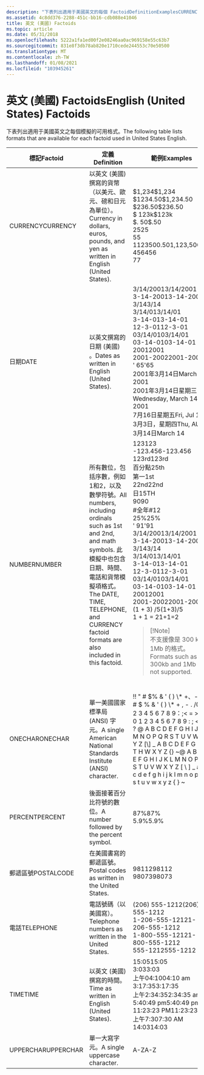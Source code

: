 ```yaml
---
description: "下表列出適用于美國英文的每個 FactoidDefinitionExamplesCURRENCYCurrency 的可用格式，以英文為單位（以英文為單位），以英文 (美國) . $ 1234 $ 1，234.50 $ 236.50 $ 123k $。 5025 5 1123500.50 456 7DATEDates （英文），以英文 (美國) .3/14/20013-14-20013/143/14/013-14-0112-3-0103/14/0103-14-0120012001-2002 ' 65March 14、2001Wednesday、三月14、2001Fri、七月16Thu、8月14日以及數學符號。 日期、123.456123 rd25th1st22nd15TH90 \\# 1225% ' 913/14/20013-14-20013/143/14/013-14-0112-3-0103/14/0103-14-0120012001-2002 (1 + 3) /51 + 1 = 2Note 的格式（例如 300 kb 和1mb）也包含在內。 ONECHARA 單一美國國家標準局 (ANSI) 字元。！ &\\#0034; \\# $% & ' ( ) \\* +、-。 /0 1 2 3 4 5 6 7 8 9：;< = >？ @ A B C D E F G H I J K L M N O P Q R S T U W X Y Z \\[ \\\\ \\] \\_ A B C d E F G H I A B c d E F D Q R S T U V W X y z {} ~ PERCENTA 數位，後面接著百分比符號。 87% 5.9% POSTALCODEPostal 代碼是在美國書寫。9811298073TELEPHONETelephone 在美國書寫的數位。 (206) 555-12121-206-555-12121-800-555-1212555-1212TIMETime （以英文 (）) 。 15:053:0304:10 am3：17：352：34： 35 am5： 30 pm11： PM7 單一大寫字元。A-Z "
ms.assetid: 4c8dd376-2288-451c-bb16-cdb088e41046
title: 英文 (美國) Factoids
ms.topic: article
ms.date: 05/31/2018
ms.openlocfilehash: 5222a1fa1ed00f2e08246aa0ac969158e55c63b7
ms.sourcegitcommit: 831e8f3db78ab820e1710cede244553c70e50500
ms.translationtype: MT
ms.contentlocale: zh-TW
ms.lasthandoff: 01/08/2021
ms.locfileid: "103945261"
---
```

# <a name="english-united-states-factoids"></a><span data-ttu-id="feb31-108">英文 (美國) Factoids</span><span class="sxs-lookup"><span data-stu-id="feb31-108">English (United States) Factoids</span></span>

<span data-ttu-id="feb31-109">下表列出適用于美國英文之每個模擬的可用格式。</span><span class="sxs-lookup"><span data-stu-id="feb31-109">The following table lists formats that are available for each factoid used in United States English.</span></span>



<table>
<colgroup>
<col style="width: 33%" />
<col style="width: 33%" />
<col style="width: 33%" />
</colgroup>
<thead>
<tr class="header">
<th><span data-ttu-id="feb31-110">標記</span><span class="sxs-lookup"><span data-stu-id="feb31-110">Factoid</span></span></th>
<th><span data-ttu-id="feb31-111">定義</span><span class="sxs-lookup"><span data-stu-id="feb31-111">Definition</span></span></th>
<th><span data-ttu-id="feb31-112">範例</span><span class="sxs-lookup"><span data-stu-id="feb31-112">Examples</span></span></th>
</tr>
</thead>
<tbody>
<tr class="odd">
<td><span data-ttu-id="feb31-113">CURRENCY</span><span class="sxs-lookup"><span data-stu-id="feb31-113">CURRENCY</span></span><br/></td>
<td><span data-ttu-id="feb31-114">以英文 (美國) 撰寫的貨幣（以美元、歐元、磅和日元為單位）。</span><span class="sxs-lookup"><span data-stu-id="feb31-114">Currency in dollars, euros, pounds, and yen as written in English (United States).</span></span><br/></td>
<td><span data-ttu-id="feb31-115">$1,234</span><span class="sxs-lookup"><span data-stu-id="feb31-115">$1,234</span></span><br/> <span data-ttu-id="feb31-116">$1234.50</span><span class="sxs-lookup"><span data-stu-id="feb31-116">$1,234.50</span></span><br/> <span data-ttu-id="feb31-117">$236.50</span><span class="sxs-lookup"><span data-stu-id="feb31-117">$236.50</span></span><br/> <span data-ttu-id="feb31-118">$ 123k</span><span class="sxs-lookup"><span data-stu-id="feb31-118">$123k</span></span><br/> <span data-ttu-id="feb31-119">$. 50</span><span class="sxs-lookup"><span data-stu-id="feb31-119">$.50</span></span><br/> <span data-ttu-id="feb31-120">25</span><span class="sxs-lookup"><span data-stu-id="feb31-120">25</span></span> <br/> <span data-ttu-id="feb31-121">5</span><span class="sxs-lookup"><span data-stu-id="feb31-121">5</span></span> <br/>  <span data-ttu-id="feb31-122">1123500.50</span><span class="sxs-lookup"><span data-stu-id="feb31-122">1,123,500.50</span></span><br/>  <span data-ttu-id="feb31-123">456</span><span class="sxs-lookup"><span data-stu-id="feb31-123">456</span></span><br/>  <span data-ttu-id="feb31-124">7</span><span class="sxs-lookup"><span data-stu-id="feb31-124">7</span></span><br/></td>
</tr>
<tr class="even">
<td><span data-ttu-id="feb31-125">日期</span><span class="sxs-lookup"><span data-stu-id="feb31-125">DATE</span></span><br/></td>
<td><span data-ttu-id="feb31-126">以英文撰寫的日期 (美國) 。</span><span class="sxs-lookup"><span data-stu-id="feb31-126">Dates as written in English (United States).</span></span><br/></td>
<td><span data-ttu-id="feb31-127">3/14/2001</span><span class="sxs-lookup"><span data-stu-id="feb31-127">3/14/2001</span></span><br/> <span data-ttu-id="feb31-128">3-14-2001</span><span class="sxs-lookup"><span data-stu-id="feb31-128">3-14-2001</span></span><br/> <span data-ttu-id="feb31-129">3/14</span><span class="sxs-lookup"><span data-stu-id="feb31-129">3/14</span></span><br/> <span data-ttu-id="feb31-130">3/14/01</span><span class="sxs-lookup"><span data-stu-id="feb31-130">3/14/01</span></span><br/> <span data-ttu-id="feb31-131">3-14-01</span><span class="sxs-lookup"><span data-stu-id="feb31-131">3-14-01</span></span><br/> <span data-ttu-id="feb31-132">12-3-01</span><span class="sxs-lookup"><span data-stu-id="feb31-132">12-3-01</span></span><br/> <span data-ttu-id="feb31-133">03/14/01</span><span class="sxs-lookup"><span data-stu-id="feb31-133">03/14/01</span></span><br/> <span data-ttu-id="feb31-134">03-14-01</span><span class="sxs-lookup"><span data-stu-id="feb31-134">03-14-01</span></span><br/> <span data-ttu-id="feb31-135">2001</span><span class="sxs-lookup"><span data-stu-id="feb31-135">2001</span></span><br/> <span data-ttu-id="feb31-136">2001-2002</span><span class="sxs-lookup"><span data-stu-id="feb31-136">2001-2002</span></span><br/> <span data-ttu-id="feb31-137">' 65</span><span class="sxs-lookup"><span data-stu-id="feb31-137">'65</span></span><br/> <span data-ttu-id="feb31-138">2001年3月14日</span><span class="sxs-lookup"><span data-stu-id="feb31-138">March 14, 2001</span></span><br/> <span data-ttu-id="feb31-139">2001年3月14日星期三</span><span class="sxs-lookup"><span data-stu-id="feb31-139">Wednesday, March 14, 2001</span></span><br/> <span data-ttu-id="feb31-140">7月16日星期五</span><span class="sxs-lookup"><span data-stu-id="feb31-140">Fri, Jul 16</span></span><br/> <span data-ttu-id="feb31-141">3月3日，星期四</span><span class="sxs-lookup"><span data-stu-id="feb31-141">Thu, AUG 3</span></span><br/> <span data-ttu-id="feb31-142">3月14日</span><span class="sxs-lookup"><span data-stu-id="feb31-142">March 14</span></span><br/></td>
</tr>
<tr class="odd">
<td><span data-ttu-id="feb31-143">NUMBER</span><span class="sxs-lookup"><span data-stu-id="feb31-143">NUMBER</span></span><br/></td>
<td><span data-ttu-id="feb31-144">所有數位，包括序數，例如1和2，以及數學符號。</span><span class="sxs-lookup"><span data-stu-id="feb31-144">All numbers, including ordinals such as 1st and 2nd, and math symbols.</span></span> <span data-ttu-id="feb31-145">此模擬中也包含日期、時間、電話和貨幣模擬項格式。</span><span class="sxs-lookup"><span data-stu-id="feb31-145">The DATE, TIME, TELEPHONE, and CURRENCY factoid formats are also included in this factoid.</span></span><br/></td>
<td><span data-ttu-id="feb31-146">123</span><span class="sxs-lookup"><span data-stu-id="feb31-146">123</span></span><br/> <span data-ttu-id="feb31-147">-123.456</span><span class="sxs-lookup"><span data-stu-id="feb31-147">-123.456</span></span><br/> <span data-ttu-id="feb31-148">123rd</span><span class="sxs-lookup"><span data-stu-id="feb31-148">123rd</span></span><br/> <span data-ttu-id="feb31-149">百分點</span><span class="sxs-lookup"><span data-stu-id="feb31-149">25th</span></span><br/> <span data-ttu-id="feb31-150">第一</span><span class="sxs-lookup"><span data-stu-id="feb31-150">1st</span></span><br/> <span data-ttu-id="feb31-151">22nd</span><span class="sxs-lookup"><span data-stu-id="feb31-151">22nd</span></span><br/> <span data-ttu-id="feb31-152">日</span><span class="sxs-lookup"><span data-stu-id="feb31-152">15TH</span></span><br/> <span data-ttu-id="feb31-153">90</span><span class="sxs-lookup"><span data-stu-id="feb31-153">90</span></span><br/> <span data-ttu-id="feb31-154">#全年</span><span class="sxs-lookup"><span data-stu-id="feb31-154">#12</span></span><br/> <span data-ttu-id="feb31-155">25%</span><span class="sxs-lookup"><span data-stu-id="feb31-155">25%</span></span><br/> <span data-ttu-id="feb31-156">' 91</span><span class="sxs-lookup"><span data-stu-id="feb31-156">'91</span></span><br/> <span data-ttu-id="feb31-157">3/14/2001</span><span class="sxs-lookup"><span data-stu-id="feb31-157">3/14/2001</span></span><br/> <span data-ttu-id="feb31-158">3-14-2001</span><span class="sxs-lookup"><span data-stu-id="feb31-158">3-14-2001</span></span><br/> <span data-ttu-id="feb31-159">3/14</span><span class="sxs-lookup"><span data-stu-id="feb31-159">3/14</span></span><br/> <span data-ttu-id="feb31-160">3/14/01</span><span class="sxs-lookup"><span data-stu-id="feb31-160">3/14/01</span></span><br/> <span data-ttu-id="feb31-161">3-14-01</span><span class="sxs-lookup"><span data-stu-id="feb31-161">3-14-01</span></span><br/> <span data-ttu-id="feb31-162">12-3-01</span><span class="sxs-lookup"><span data-stu-id="feb31-162">12-3-01</span></span><br/> <span data-ttu-id="feb31-163">03/14/01</span><span class="sxs-lookup"><span data-stu-id="feb31-163">03/14/01</span></span><br/> <span data-ttu-id="feb31-164">03-14-01</span><span class="sxs-lookup"><span data-stu-id="feb31-164">03-14-01</span></span><br/> <span data-ttu-id="feb31-165">2001</span><span class="sxs-lookup"><span data-stu-id="feb31-165">2001</span></span><br/> <span data-ttu-id="feb31-166">2001-2002</span><span class="sxs-lookup"><span data-stu-id="feb31-166">2001-2002</span></span><br/> <span data-ttu-id="feb31-167"> (1 + 3) /5</span><span class="sxs-lookup"><span data-stu-id="feb31-167">(1+3)/5</span></span><br/> <span data-ttu-id="feb31-168">1 + 1 = 2</span><span class="sxs-lookup"><span data-stu-id="feb31-168">1+1=2</span></span><br/>
<blockquote>
[!Note]<br />
<span data-ttu-id="feb31-169">不支援像是 300 kb 和1Mb 的格式。</span><span class="sxs-lookup"><span data-stu-id="feb31-169">Formats such as 300kb and 1Mb are not supported.</span></span>
</blockquote>
<br/></td>
</tr>
<tr class="even">
<td><span data-ttu-id="feb31-170">ONECHAR</span><span class="sxs-lookup"><span data-stu-id="feb31-170">ONECHAR</span></span><br/></td>
<td><span data-ttu-id="feb31-171">單一美國國家標準局 (ANSI) 字元。</span><span class="sxs-lookup"><span data-stu-id="feb31-171">A single American National Standards Institute (ANSI) character.</span></span><br/></td>
<td><span data-ttu-id="feb31-172">!</span><span class="sxs-lookup"><span data-stu-id="feb31-172">!</span></span> <span data-ttu-id="feb31-173">&quot; # $% & ' ( ) \* +、-。</span><span class="sxs-lookup"><span data-stu-id="feb31-173">&quot; # $ % & ' ( ) \* + , - .</span></span> <span data-ttu-id="feb31-174">/0 1 2 3 4 5 6 7 8 9：;< = >？</span><span class="sxs-lookup"><span data-stu-id="feb31-174">/ 0 1 2 3 4 5 6 7 8 9 : ; < = > ?</span></span> <span data-ttu-id="feb31-175">@ A B C D E F G H I J K L M N O P Q R S T U V W X Y Z [\] _ A B C D E F G H I J T H W X Y Z {} ~</span><span class="sxs-lookup"><span data-stu-id="feb31-175">@ A B C D E F G H I J K L M N O P Q R S T U V W X Y Z [ \ ] _ a b c d e f g h i j k l m n o p q r s t u v w x y z { } ~</span></span>    <br/></td>
</tr>
<tr class="odd">
<td><span data-ttu-id="feb31-176">PERCENT</span><span class="sxs-lookup"><span data-stu-id="feb31-176">PERCENT</span></span><br/></td>
<td><span data-ttu-id="feb31-177">後面接著百分比符號的數位。</span><span class="sxs-lookup"><span data-stu-id="feb31-177">A number followed by the percent symbol.</span></span><br/></td>
<td><span data-ttu-id="feb31-178">87%</span><span class="sxs-lookup"><span data-stu-id="feb31-178">87%</span></span><br/> <span data-ttu-id="feb31-179">5.9%</span><span class="sxs-lookup"><span data-stu-id="feb31-179">5.9%</span></span><br/></td>
</tr>
<tr class="even">
<td><span data-ttu-id="feb31-180">郵遞區號</span><span class="sxs-lookup"><span data-stu-id="feb31-180">POSTALCODE</span></span><br/></td>
<td><span data-ttu-id="feb31-181">在美國書寫的郵遞區號。</span><span class="sxs-lookup"><span data-stu-id="feb31-181">Postal codes as written in the United States.</span></span><br/></td>
<td><span data-ttu-id="feb31-182">98112</span><span class="sxs-lookup"><span data-stu-id="feb31-182">98112</span></span><br/> <span data-ttu-id="feb31-183">98073</span><span class="sxs-lookup"><span data-stu-id="feb31-183">98073</span></span><br/></td>
</tr>
<tr class="odd">
<td><span data-ttu-id="feb31-184">電話</span><span class="sxs-lookup"><span data-stu-id="feb31-184">TELEPHONE</span></span><br/></td>
<td><span data-ttu-id="feb31-185">電話號碼（以美國寫）。</span><span class="sxs-lookup"><span data-stu-id="feb31-185">Telephone numbers as written in the United States.</span></span><br/></td>
<td><span data-ttu-id="feb31-186"> (206) 555-1212</span><span class="sxs-lookup"><span data-stu-id="feb31-186">(206) 555-1212</span></span><br/> <span data-ttu-id="feb31-187">1-206-555-1212</span><span class="sxs-lookup"><span data-stu-id="feb31-187">1-206-555-1212</span></span><br/> <span data-ttu-id="feb31-188">1-800-555-1212</span><span class="sxs-lookup"><span data-stu-id="feb31-188">1-800-555-1212</span></span><br/> <span data-ttu-id="feb31-189">555-1212</span><span class="sxs-lookup"><span data-stu-id="feb31-189">555-1212</span></span><br/></td>
</tr>
<tr class="even">
<td><span data-ttu-id="feb31-190">TIME</span><span class="sxs-lookup"><span data-stu-id="feb31-190">TIME</span></span><br/></td>
<td><span data-ttu-id="feb31-191">以英文 (美國) 撰寫的時間。</span><span class="sxs-lookup"><span data-stu-id="feb31-191">Time as written in English (United States).</span></span><br/></td>
<td><span data-ttu-id="feb31-192">15:05</span><span class="sxs-lookup"><span data-stu-id="feb31-192">15:05</span></span><br/> <span data-ttu-id="feb31-193">3:03</span><span class="sxs-lookup"><span data-stu-id="feb31-193">3:03</span></span><br/> <span data-ttu-id="feb31-194">上午04:10</span><span class="sxs-lookup"><span data-stu-id="feb31-194">04:10 am</span></span><br/> <span data-ttu-id="feb31-195">3:17:35</span><span class="sxs-lookup"><span data-stu-id="feb31-195">3:17:35</span></span><br/> <span data-ttu-id="feb31-196">上午2:34:35</span><span class="sxs-lookup"><span data-stu-id="feb31-196">2:34:35 am</span></span><br/> <span data-ttu-id="feb31-197">5:40:49 pm</span><span class="sxs-lookup"><span data-stu-id="feb31-197">5:40:49 pm</span></span><br/> <span data-ttu-id="feb31-198">11:23:23 PM</span><span class="sxs-lookup"><span data-stu-id="feb31-198">11:23:23 PM</span></span><br/> <span data-ttu-id="feb31-199">上午7:30</span><span class="sxs-lookup"><span data-stu-id="feb31-199">7:30 AM</span></span><br/> <span data-ttu-id="feb31-200">14:03</span><span class="sxs-lookup"><span data-stu-id="feb31-200">14:03</span></span><br/></td>
</tr>
<tr class="odd">
<td><span data-ttu-id="feb31-201">UPPERCHAR</span><span class="sxs-lookup"><span data-stu-id="feb31-201">UPPERCHAR</span></span><br/></td>
<td><span data-ttu-id="feb31-202">單一大寫字元。</span><span class="sxs-lookup"><span data-stu-id="feb31-202">A single uppercase character.</span></span><br/></td>
<td><span data-ttu-id="feb31-203">A-Z</span><span class="sxs-lookup"><span data-stu-id="feb31-203">A-Z</span></span><br/></td>
</tr>
</tbody>
</table>



 

 

 




